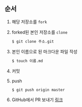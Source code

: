 
## 순서

1. 해당 저장소를 `fork`

2. forked된 본인 저장소를 `clone` 

    ```bash
    $ git clone 주소.git

3. 본인 이름으로 된 마크다운 파일 작성 
   ```bash
   $ touch 이름.md
   ```
   
4. 커밋

5. push
    ```bash
    $ git push origin master
    ```
    
6. GitHub에서 PR 보내기 [링크](https://docs.github.com/en/github/collaborating-with-pull-requests/proposing-changes-to-your-work-with-pull-requests/creating-a-pull-request-from-a-fork)
